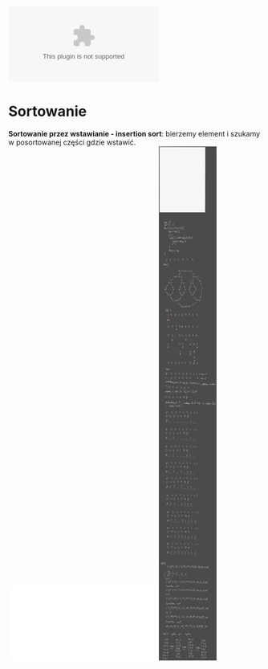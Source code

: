 ![](/Notatki/Semestr%204/Algorytmy%20i%20złożoność%20obliczeniowa/Ćwiczenia/Ćwiczenie%202/cwmat_10_sort.pptx)
# Sortowanie
**Sortowanie przez wstawianie - insertion sort**:
bierzemy element i szukamy w posortowanej części gdzie wstawić. ![](/Notatki/Semestr%204/Algorytmy%20i%20złożoność%20obliczeniowa/Ćwiczenia/Ćwiczenie%202/azo_cw_sort.pdf)![](/Notatki/Semestr%204/Algorytmy%20i%20złożoność%20obliczeniowa/Ćwiczenia/Ćwiczenie%202/Drawing%202024-03-06%2009.39.45.excalidraw.svg)